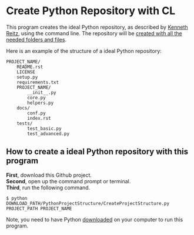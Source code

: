 # Create Python Repository with CL

This program creates the ideal Python repository, as described by [Kenneth Reitz](https://kennethreitz.org/essays/2013/01/27/repository-structure-and-python), using the command line.
The repository will be <u>created with all the needed folders and files</u>.

Here is an example of the structure of a ideal Python repository:
~~~
PROJECT_NAME/
    README.rst
    LICENSE
    setup.py
    requirements.txt
    PROJECT_NAME/
        __init__.py
        core.py
        helpers.py
    docs/
        conf.py
        index.rst
    tests/
        test_basic.py
        test_advanced.py
~~~

## How to create a ideal Python repository with this program
**First**, download this Github project.   
**Second**, open up the command prompt or terminal.  
**Third**, run the following command.

~~~
$ python DOWNLOAD_PATH/PythonProjectStructure/CreateProjectStructure.py PROJECT_PATH PROJECT_NAME
~~~

Note, you need to have Python [downloaded](https://www.python.org/downloads/) on your computer to run this program.

